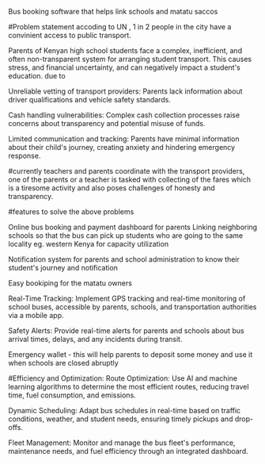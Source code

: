 Bus booking software that helps link schools and matatu saccos

#Problem statement
accoding to UN , 1 in 2 people in the city have a convinient access to public transport.

Parents of Kenyan high school students face a complex, inefficient, and often non-transparent system for arranging student transport. This causes stress, and financial uncertainty, and can negatively impact a student's education. due to

Unreliable vetting of transport providers: Parents lack information about driver qualifications and vehicle safety standards.

Cash handling vulnerabilities: Complex cash collection processes raise concerns about transparency and potential misuse of funds.

Limited communication and tracking: Parents have minimal information about their child's journey, creating anxiety and hindering emergency response.

#currently teachers and parents coordinate with the transport providers, one of the parents or a teacher is tasked with collecting of the fares which is a tiresome activity and also poses challenges of honesty and transparency.

#features to solve the above problems

Online bus booking and payment dashboard for parents Linking neighboring schools so that the bus can pick up students who are going to the same locality eg. western Kenya for capacity utilization

Notification system for parents and school administration to know their student's journey and notification

Easy bookiping for the matatu owners

Real-Time Tracking: Implement GPS tracking and real-time monitoring of school buses, accessible by parents, schools, and transportation authorities via a mobile app.

Safety Alerts: Provide real-time alerts for parents and schools about bus arrival times, delays, and any incidents during transit.

Emergency wallet - this will help parents to deposit some money and use it when schools are closed abruptly


#Efficiency and Optimization:
Route Optimization: Use AI and machine learning algorithms to determine the most efficient routes, reducing travel time, fuel consumption, and emissions.

Dynamic Scheduling: Adapt bus schedules in real-time based on traffic conditions, weather, and student needs, ensuring timely pickups and drop-offs.

Fleet Management: Monitor and manage the bus fleet's performance, maintenance needs, and fuel efficiency through an integrated dashboard.



